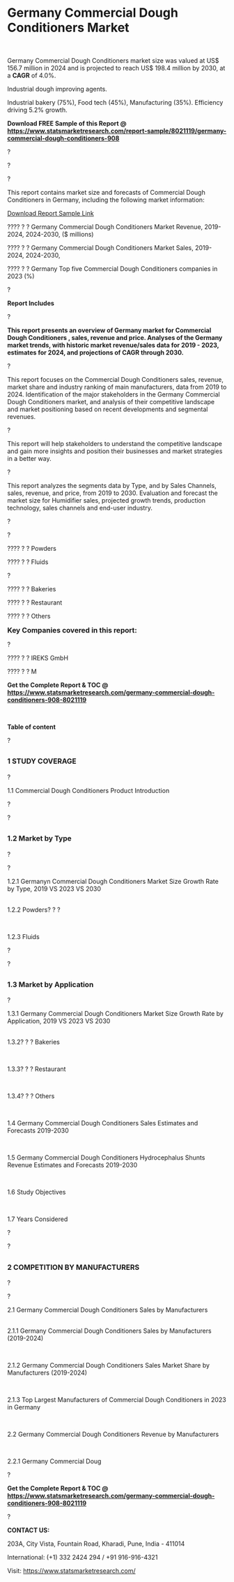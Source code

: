 <h1>Germany Commercial Dough Conditioners Market</h1><br/><p>Germany Commercial Dough Conditioners market size was valued at US$ 156.7 million in 2024 and is projected to reach US$ 198.4 million by 2030, at a <strong>CAGR</strong> of 4.0%.</p>
 
 
 
 <p>Industrial dough improving agents.</p>
 
 
 
 <p>Industrial bakery (75%), Food tech (45%), Manufacturing (35%). Efficiency driving 5.2% growth.</p>
 
 
 
 <div><b>Download FREE Sample of this Report @ <a href="https://www.statsmarketresearch.com/download-free-sample/8021119/germany-commercial-dough-conditioners-908">https://www.statsmarketresearch.com/report-sample/8021119/germany-commercial-dough-conditioners-908</a></b></div>
 
 
 
 <p>? </p>
 
 
 
 <p>? </p>
 
 
 
 <p>? </p>
 
 
 
 <p>This report contains market size and forecasts of Commercial Dough Conditioners in Germany, including the following market information:</p>
 
 
 
 <p><a href="https://www.statsmarketresearch.com/download-free-sample/8021119/germany-commercial-dough-conditioners-908">Download Report Sample Link</a></p>
 
 
 
 <p>???? ? ? Germany Commercial Dough Conditioners Market Revenue, 2019-2024, 2024-2030, ($ millions)</p>
 
 
 
 <p>???? ? ? Germany Commercial Dough Conditioners Market Sales, 2019-2024, 2024-2030,</p>
 
 
 
 <p>???? ? ? Germany Top five Commercial Dough Conditioners companies in 2023 (%)</p>
 
 
 
 <p>? </p>
 
 
 
 <p><strong>Report Includes</strong></p>
 
 
 
 <p>? </p>
 
 
 
 <p><strong>This report presents an overview of Germany market for Commercial Dough Conditioners , sales, revenue and price. Analyses of the Germany market trends, with historic market revenue/sales data for 2019 - 2023, estimates for 2024, and projections of <strong>CAGR</strong> through 2030.</strong></p>
 
 
 
 <p>? </p>
 
 
 
 <p>This report focuses on the Commercial Dough Conditioners sales, revenue, market share and industry ranking of main manufacturers, data from 2019 to 2024. Identification of the major stakeholders in the Germany Commercial Dough Conditioners market, and analysis of their competitive landscape and market positioning based on recent developments and segmental revenues.</p>
 
 
 
 <p>? </p>
 
 
 
 <p>This report will help stakeholders to understand the competitive landscape and gain more insights and position their businesses and market strategies in a better way.</p>
 
 
 
 <p>? </p>
 
 
 
 <p>This report analyzes the segments data by Type, and by Sales Channels, sales, revenue, and price, from 2019 to 2030. Evaluation and forecast the market size for Humidifier sales, projected growth trends, production technology, sales channels and end-user industry.</p>
 
 
 
 <p>? </p>
 
 
 
 <p>? </p>
 
 
 
 <p>???? ? ? Powders</p>
 
 
 
 <p>???? ? ? Fluids</p>
 
 
 
 <p>? </p>
 
 
 
 <p>???? ? ? Bakeries</p>
 
 
 
 <p>???? ? ? Restaurant</p>
 
 
 
 <p>???? ? ? Others</p>
 
 
 
 <p><span style="font-size:16px"><strong>Key Companies covered in this report:</strong></span></p>
 
 
 
 <p>? </p>
 
 
 
 <p>???? ? ? IREKS GmbH</p>
 
 
 
 <p>???? ? ? M</p>
 
 
 
 <div><b>Get the Complete Report & TOC @ <a href="https://www.statsmarketresearch.com/germany-commercial-dough-conditioners-908-8021119">https://www.statsmarketresearch.com/germany-commercial-dough-conditioners-908-8021119</a></b></div>
 
 
 
 <p><br />
 
 <b>Table of content</b></p>
 
 
 
 <p>? </p>
 
 
 
 <h2><span style="font-size:16px"><strong>1 STUDY COVERAGE</strong></span></h2>
 
 
 
 <p>? </p>
 
 
 
 <p>1.1 Commercial Dough Conditioners Product Introduction</p>
 
 
 
 <p>? </p>
 
 
 
 <p>? </p>
 
 
 
 <h2><span style="font-size:16px"><strong>1.2 Market by Type</strong></span></h2>
 
 
 
 <p>? </p>
 
 
 
 <p>? </p>
 
 
 
 <p>1.2.1 Germanyn Commercial Dough Conditioners Market Size Growth Rate by Type, 2019 VS 2023 VS 2030<br />
 
 <br />
 
 1.2.2 Powders? ? ? <br />
 
 <br />
 
 1.2.3 Fluids<br />
 
 ? </p>
 
 
 
 <p>? </p>
 
 
 
 <h2><span style="font-size:16px"><strong>1.3 Market by Application</strong></span></h2>
 
 
 
 <p>? </p>
 
 
 
 <p>1.3.1 Germany Commercial Dough Conditioners Market Size Growth Rate by Application, 2019 VS 2023 VS 2030<br />
 
 <br />
 
 1.3.2? ? ? Bakeries<br />
 
 <br />
 
 1.3.3? ? ? Restaurant<br />
 
 <br />
 
 1.3.4? ? ? Others<br />
 
 <br />
 
 1.4 Germany Commercial Dough Conditioners Sales Estimates and Forecasts 2019-2030<br />
 
 <br />
 
 1.5 Germany Commercial Dough Conditioners Hydrocephalus Shunts Revenue Estimates and Forecasts 2019-2030<br />
 
 <br />
 
 1.6 Study Objectives<br />
 
 <br />
 
 1.7 Years Considered</p>
 
 
 
 <p>? </p>
 
 
 
 <p>? </p>
 
 
 
 <h2><span style="font-size:16px"><strong>2 COMPETITION BY MANUFACTURERS</strong></span></h2>
 
 
 
 <p>? </p>
 
 
 
 <p>? </p>
 
 
 
 <p>2.1 Germany Commercial Dough Conditioners Sales by Manufacturers<br />
 
 <br />
 
 2.1.1 Germany Commercial Dough Conditioners Sales by Manufacturers (2019-2024)<br />
 
 <br />
 
 2.1.2 Germany Commercial Dough Conditioners Sales Market Share by Manufacturers (2019-2024)<br />
 
 <br />
 
 2.1.3 Top Largest Manufacturers of Commercial Dough Conditioners in 2023 in Germany<br />
 
 <br />
 
 2.2 Germany Commercial Dough Conditioners Revenue by Manufacturers<br />
 
 <br />
 
 2.2.1 Germany Commercial Doug</p>
 
 
 
 <p>? </p>
 
 
 
 <div><b>Get the Complete Report & TOC @ <a href="https://www.statsmarketresearch.com/germany-commercial-dough-conditioners-908-8021119">https://www.statsmarketresearch.com/germany-commercial-dough-conditioners-908-8021119</a></b></div>
 
 
 
 <p>? </p>
 
 
 
 <p><b>CONTACT US:</b><br />
 
 203A, City Vista, Fountain Road, Kharadi, Pune, India - 411014<br />
 
 International: (+1) 332 2424 294 / +91 916-916-4321<br />
 
 Visit: <a href="https://www.statsmarketresearch.com/">https://www.statsmarketresearch.com/</a></p>